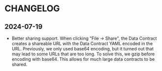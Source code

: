 # CHANGELOG

## 2024-07-19

- Better sharing support. When clicking "File -> Share", the Data Contract creates a shareable URL with the Data Contract YAML encoded in the URL. Previously, we only used base64 encoding, but it turned out that may lead to some URLs that are too long. To solve this, we gzip before encoding with base64. This allows for much large data contracts to be shared.
